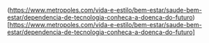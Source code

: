 (https://www.metropoles.com/vida-e-estilo/bem-estar/saude-bem-estar/dependencia-de-tecnologia-conheca-a-doenca-do-futuro)[https://www.metropoles.com/vida-e-estilo/bem-estar/saude-bem-estar/dependencia-de-tecnologia-conheca-a-doenca-do-futuro]

